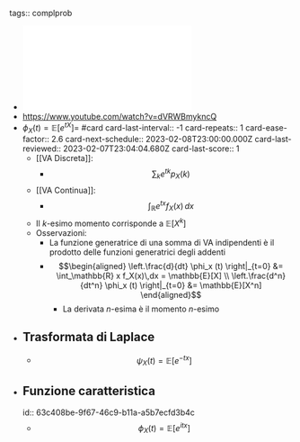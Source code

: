 tags:: complprob

- ![complprob-lav-2.pdf](../assets/complprob-lav-2_1666590319355_0.pdf)
- https://www.youtube.com/watch?v=dVRWBmykncQ
- $\phi_X(t) = \mathbb{E}[e^{tX}] =$ #card
  card-last-interval:: -1
  card-repeats:: 1
  card-ease-factor:: 2.6
  card-next-schedule:: 2023-02-08T23:00:00.000Z
  card-last-reviewed:: 2023-02-07T23:04:04.680Z
  card-last-score:: 1
	- [[VA Discreta]]:
		- $$\sum_k e^{tk} p_X(k)$$
	- [[VA Continua]]:
		- $$\int_{\mathbb{R}} e^{tx} f_X(x)\,dx$$
	- Il $k$-esimo momento corrisponde a $\mathbb{E}[X^k]$
	- Osservazioni:
		- La funzione generatrice di una somma di VA indipendenti è il prodotto delle funzioni generatrici degli addenti
		- $$\begin{aligned}
		  \left.\frac{d}{dt} \phi_x (t) \right|_{t=0} &= \int_\mathbb{R} x f_X(x)\,dx = \mathbb{E}[X] \\
		  \left.\frac{d^n}{dt^n} \phi_x (t) \right|_{t=0} &=  \mathbb{E}[X^n]
		  \end{aligned}$$
			- La derivata $n$-esima è il momento $n$-esimo
- ## Trasformata di Laplace
	- $$\psi_X(t) = \mathbb{E}[e^{-tx}]$$
- ## Funzione caratteristica
  id:: 63c408be-9f67-46c9-b11a-a5b7ecfd3b4c
	- $$\phi_X(t) = \mathbb{E}[e^{itx}]$$